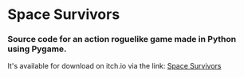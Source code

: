 # Space Survivors

### Source code for an action roguelike game made in Python using Pygame.

It's available for download on itch.io via the link: [Space Survivors](https://openai.com](https://mgimenes.itch.io/space-survivors)https://mgimenes.itch.io/space-survivors)
